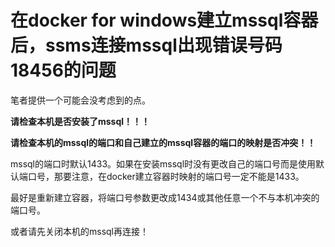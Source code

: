 # 在docker for windows建立mssql容器后，ssms连接mssql出现错误号码18456的问题

笔者提供一个可能会没考虑到的点。

**请检查本机是否安装了mssql！！！**

**请检查本机的mssql的端口和自己建立的mssql容器的端口的映射是否冲突！！**

mssql的端口时默认1433。如果在安装mssql时没有更改自己的端口号而是使用默认端口号，那要注意，在docker建立容器时映射的端口号一定不能是1433。

最好是重新建立容器，将端口号参数更改成1434或其他任意一个不与本机冲突的端口号。

或者请先关闭本机的mssql再连接！



